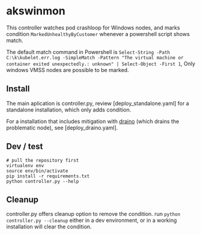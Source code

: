 # akswinmon

This controller watches pod crashloop for Windows nodes, and marks condition `MarkedUnhealthyByCustomer` whenever a powershell script shows match.

The default match command in Powershell is `Select-String -Path C:\k\kubelet.err.log -SimpleMatch -Pattern "The virtual machine or container exited unexpectedly.: unknown" | Select-Object -First 1`, Only windows VMSS nodes are possible to be marked.

## Install

The main aplication is controller.py, review [deploy_standalone.yaml] for a standalone installation, which only adds condition.

For a installation that includes mitigation with [draino](https://github.com/planetlabs/draino) (which drains the problematic node), see [deploy_draino.yaml].

## Dev / test

```
# pull the repository first
virtualenv env
source env/bin/activate
pip install -r requirements.txt
python controller.py --help
```

## Cleanup

controller.py offers cleanup option to remove the condition. run `python controller.py --cleanup` either in a dev environment, or in a working installation will clear the condition.
